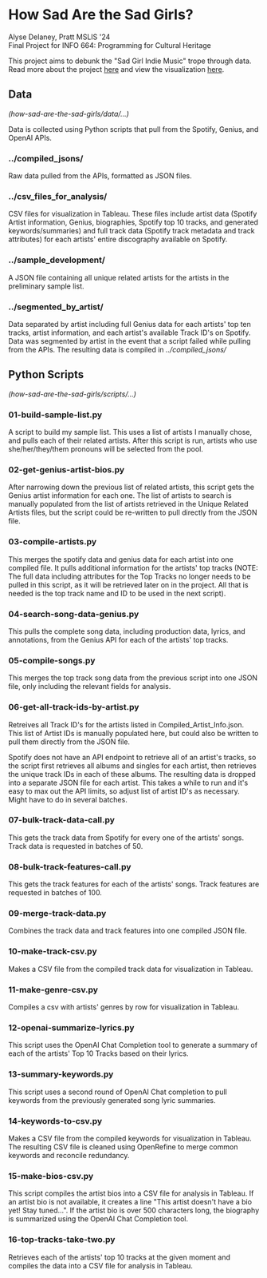 # How Sad Are the Sad Girls?
Alyse Delaney, Pratt MSLIS '24<br>Final Project for INFO 664: Programming for Cultural Heritage

This project aims to debunk the "Sad Girl Indie Music" trope through data.<br>Read more about the project [here](https://docs.google.com/document/d/1uBBlC-WBtrlOfgHpTPAn2G1VoJEtJQFliruDjgaQeYY/edit?usp=sharing) and view the visualization [here](https://public.tableau.com/views/HowSadAretheSadGirls/Dashboard2?:language=en-US&:display_count=n&:origin=viz_share_link). 

## Data
*(how-sad-are-the-sad-girls/data/...)*

Data is collected using Python scripts that pull from the Spotify, Genius, and OpenAI APIs. 

### ../compiled_jsons/
Raw data pulled from the APIs, formatted as JSON files. 

### ../csv_files_for_analysis/
CSV files for visualization in Tableau. These files include artist data (Spotify Artist information, Genius, biographies, Spotify top 10 tracks, and generated keywords/summaries) and full track data (Spotify track metadata and track attributes) for each artists' entire discography available on Spotify.  

### ../sample_development/
A JSON file containing all unique related artists for the artists in the preliminary sample list. 

### ../segmented_by_artist/
Data separated by artist including full Genius data for each artists' top ten tracks, artist information, and each artist's available Track ID's on Spotify. Data was segmented by artist in the event that a script failed while pulling from the APIs. The resulting data is compiled in *../compiled_jsons/*

## Python Scripts
*(how-sad-are-the-sad-girls/scripts/...)*

### 01-build-sample-list.py
A script to build my sample list. This uses a list of artists I manually chose, and pulls each of their related artists. After this script is run, artists who use she/her/they/them pronouns will be selected from the pool.

### 02-get-genius-artist-bios.py
After narrowing down the previous list of related artists, this script gets the Genius artist information for each one. The list of artists to search is manually populated from the list of artists retrieved in the Unique Related Artists files, but the script could be re-written to pull directly from the JSON file.

### 03-compile-artists.py
This merges the spotify data and genius data for each artist into one compiled file. It pulls additional information for the artists' top tracks (NOTE: The full data including attributes for the Top Tracks no longer needs to be pulled in this script, as it will be retrieved later on in the project. All that is needed is the top track name and ID to be used in the next script). 

### 04-search-song-data-genius.py
This pulls the complete song data, including production data, lyrics, and annotations, from the Genius API for each of the artists' top tracks. 

### 05-compile-songs.py
This merges the top track song data from the previous script into one JSON file, only including the relevant fields for analysis. 

### 06-get-all-track-ids-by-artist.py
Retreives all Track ID's for the artists listed in Compiled_Artist_Info.json. This list of Artist IDs is manually populated here, but could also be written to pull them directly from the JSON file.

Spotify does not have an API endpoint to retrieve all of an artist's tracks, so the script first retrieves all albums and singles for each artist, then retrieves the unique track IDs in each of these albums. The resulting data is dropped into a separate JSON file for each artist. This takes a while to run and it's easy to max out the API limits, so adjust list of artist ID's as necessary. Might have to do in several batches.

### 07-bulk-track-data-call.py
This gets the track data from Spotify for every one of the artists' songs. Track data is requested in batches of 50. 

### 08-bulk-track-features-call.py
This gets the track features for each of the artists' songs. Track features are requested in batches of 100. 

### 09-merge-track-data.py
Combines the track data and track features into one compiled JSON file. 

### 10-make-track-csv.py
Makes a CSV file from the compiled track data for visualization in Tableau. 

### 11-make-genre-csv.py
Compiles a csv with artists' genres by row for visualization in Tableau. 

### 12-openai-summarize-lyrics.py
This script uses the OpenAI Chat Completion tool to generate a summary of each of the artists' Top 10 Tracks based on their lyrics. 

### 13-summary-keywords.py
This script uses a second round of OpenAI Chat completion to pull keywords from the previously generated song lyric summaries. 

### 14-keywords-to-csv.py
Makes a CSV file from the compiled keywords for visualization in Tableau. The resulting CSV file is cleaned using OpenRefine to merge common keywords and reconcile redundancy. 

### 15-make-bios-csv.py
This script compiles the artist bios into a CSV file for analysis in Tableau. If an artist bio is not available, it creates a line "This artist doesn't have a bio yet! Stay tuned...". If the artist bio is over 500 characters long, the biography is summarized using the OpenAI Chat Completion tool. 

### 16-top-tracks-take-two.py
Retrieves each of the artists' top 10 tracks at the given moment and compiles the data into a CSV file for analysis in Tableau. 

